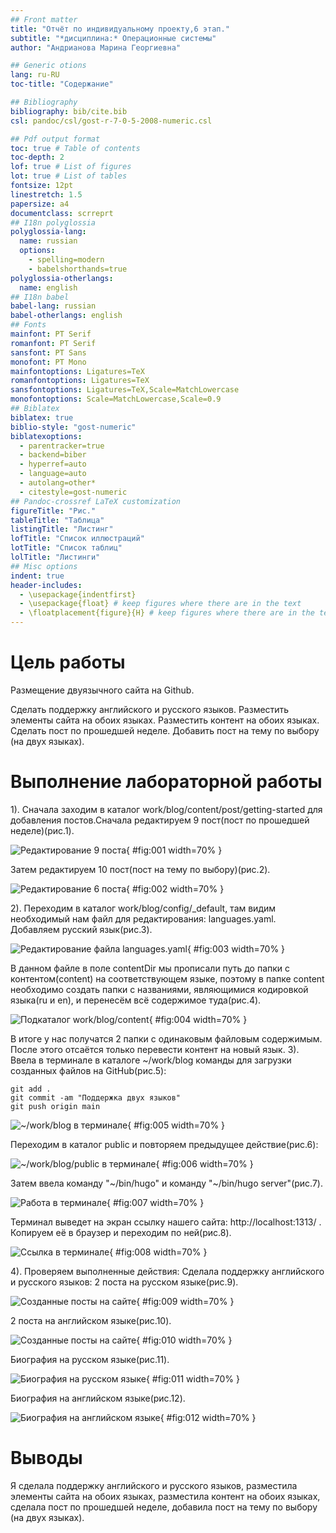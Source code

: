 ```yaml
---
## Front matter
title: "Отчёт по индивидуальному проекту,6 этап."
subtitle: "*дисциплина:* Операционные системы"
author: "Андрианова Марина Георгиевна"

## Generic otions
lang: ru-RU
toc-title: "Содержание"

## Bibliography
bibliography: bib/cite.bib
csl: pandoc/csl/gost-r-7-0-5-2008-numeric.csl

## Pdf output format
toc: true # Table of contents
toc-depth: 2
lof: true # List of figures
lot: true # List of tables
fontsize: 12pt
linestretch: 1.5
papersize: a4
documentclass: scrreprt
## I18n polyglossia
polyglossia-lang:
  name: russian
  options:
	- spelling=modern
	- babelshorthands=true
polyglossia-otherlangs:
  name: english
## I18n babel
babel-lang: russian
babel-otherlangs: english
## Fonts
mainfont: PT Serif
romanfont: PT Serif
sansfont: PT Sans
monofont: PT Mono
mainfontoptions: Ligatures=TeX
romanfontoptions: Ligatures=TeX
sansfontoptions: Ligatures=TeX,Scale=MatchLowercase
monofontoptions: Scale=MatchLowercase,Scale=0.9
## Biblatex
biblatex: true
biblio-style: "gost-numeric"
biblatexoptions:
  - parentracker=true
  - backend=biber
  - hyperref=auto
  - language=auto
  - autolang=other*
  - citestyle=gost-numeric
## Pandoc-crossref LaTeX customization
figureTitle: "Рис."
tableTitle: "Таблица"
listingTitle: "Листинг"
lofTitle: "Список иллюстраций"
lotTitle: "Список таблиц"
lolTitle: "Листинги"
## Misc options
indent: true
header-includes:
  - \usepackage{indentfirst}
  - \usepackage{float} # keep figures where there are in the text
  - \floatplacement{figure}{H} # keep figures where there are in the text
---
```


# Цель работы

Размещение двуязычного сайта на Github.

Сделать поддержку английского и русского языков.
Разместить элементы сайта на обоих языках.
Разместить контент на обоих языках.
Сделать пост по прошедшей неделе.
Добавить пост на тему по выбору (на двух языках).

# Выполнение лабораторной работы

1). Сначала заходим в каталог work/blog/content/post/getting-started для добавления постов.Сначала редактируем 9 пост(пост по прошедшей неделе)(рис.1).

![Редактирование 9 поста](image/1.png){ #fig:001 width=70% }

Затем редактируем 10 пост(пост на тему по выбору)(рис.2).

![Редактирование 6 поста](image/2.png){ #fig:002 width=70% }

2). Переходим в каталог work/blog/config/_default, там видим необходимый нам файл для редактирования: languages.yaml. Добавляем русский язык(рис.3).

![Редактирование файла languages.yaml](image/3.png){ #fig:003 width=70% }

В данном файле в поле contentDir мы прописали путь до папки с контентом(content) на соответствующем языке, поэтому в папке content необходимо создать папки с названиями, являющимися кодировкой языка(ru и en), и перенесём всё содержимое туда(рис.4).

![Подкаталог work/blog/content](image/12.png){ #fig:004 width=70% }

В итоге у нас получатся 2 папки с одинаковым файловым содержимым. После этого отсаётся только перевести контент на новый язык.
3). Ввела в терминале в каталоге ~/work/blog команды для загрузки созданных файлов на GitHub(рис.5):
``` language
git add .
git commit -am "Поддержка двух языков"
git push origin main
```

![ ~/work/blog в терминале](image/8.png){ #fig:005 width=70% }

Переходим в каталог public и повторяем предыдущее действие(рис.6):

![ ~/work/blog/public в терминале](image/9.png){ #fig:006 width=70% }

Затем ввела команду "~/bin/hugo" и команду "~/bin/hugo server"(рис.7).

![ Работа в терминале](image/10.png){ #fig:007 width=70% }

Терминал выведет на экран ссылку нашего сайта: http://localhost:1313/ . Копируем её в браузер и переходим по ней(рис.8).

![ Ссылка в терминале](image/11.png){ #fig:008 width=70% }

4). Проверяем выполненные действия:
Сделала поддержку английского и русского языков:
2 поста на русском языке(рис.9).

![Созданные посты на сайте](image/6.png){ #fig:009 width=70% }

2 поста на английском языке(рис.10).

![Созданные посты на сайте](image/7.png){ #fig:010 width=70% }

Биография на русском языке(рис.11).

![Биография на русском языке](image/4.png){ #fig:011 width=70% }

Биография на английском языке(рис.12).

![Биография на английском языке](image/5.png){ #fig:012 width=70% }

# Выводы

Я сделала поддержку английского и русского языков, разместила элементы сайта на обоих языках, разместила контент на обоих языках, сделала пост по прошедшей неделе, добавила пост на тему по выбору (на двух языках).


